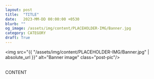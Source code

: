 ```yaml
---
layout: post
title:  "TITLE"
date:   2023-MM-DD 00:00:00 +0530
blurb: ""
og_image: /assets/img/content/PLACEHOLDER-IMG/Banner.jpg
category: CATEGORY
draft: True
---
```


<img src="{{ "/assets/img/content/PLACEHOLDER-IMG/Banner.jpg" | absolute_url }}" alt="Banner image" class="post-pic"/>
<br />
<br />

CONTENT
